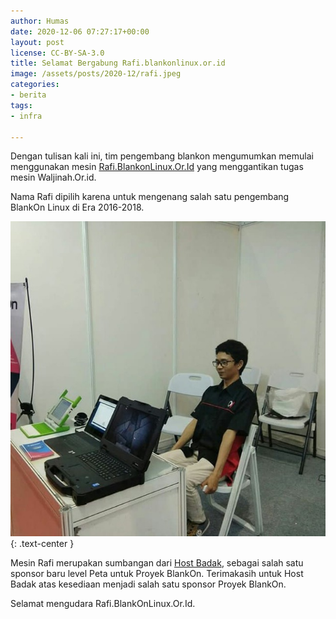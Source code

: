 ```yaml
---
author: Humas
date: 2020-12-06 07:27:17+00:00
layout: post
license: CC-BY-SA-3.0
title: Selamat Bergabung Rafi.blankonlinux.or.id
image: /assets/posts/2020-12/rafi.jpeg
categories:
- berita
tags:
- infra

---
```

Dengan tulisan kali ini, tim pengembang blankon mengumumkan memulai menggunakan mesin [Rafi.BlankonLinux.Or.Id](http://rafi.blankonlinux.or.id) yang menggantikan tugas mesin Waljinah.Or.id.

Nama Rafi dipilih karena untuk mengenang salah satu pengembang BlankOn Linux di Era 2016-2018.

![](/assets/posts/2020-12/rafi.jpeg){: .text-center }

Mesin Rafi merupakan sumbangan dari [Host Badak](https://www.hostbadak.com/), sebagai salah satu sponsor baru level Peta untuk Proyek BlankOn. Terimakasih untuk Host Badak atas kesediaan menjadi salah satu sponsor Proyek BlankOn.

Selamat mengudara Rafi.BlankOnLinux.Or.Id.
